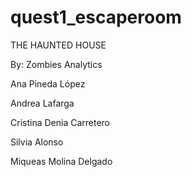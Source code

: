 # quest1_escaperoom

THE HAUNTED HOUSE

By:   Zombies Analytics

Ana Pineda López

Andrea Lafarga

Cristina Denia Carretero

Silvia Alonso

Miqueas Molina Delgado
